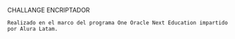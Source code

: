 CHALLANGE ENCRIPTADOR

    Realizado en el marco del programa One Oracle Next Education impartido por Alura Latam.